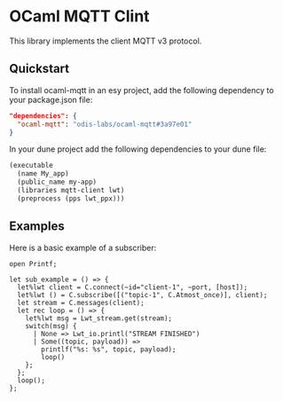 # OCaml MQTT Clint

This library implements the client MQTT v3 protocol.

## Quickstart

To install ocaml-mqtt in an esy project, add the following dependency to your package.json file:

```json
"dependencies": {
  "ocaml-mqtt": "odis-labs/ocaml-mqtt#3a97e01"
}
```

In your dune project add the following dependencies to your dune file:


```lisp
(executable
  (name My_app)
  (public_name my-app)
  (libraries mqtt-client lwt)
  (preprocess (pps lwt_ppx)))
```

## Examples

Here is a basic example of a subscriber:

```reason
open Printf;

let sub_example = () => {
  let%lwt client = C.connect(~id="client-1", ~port, [host]);
  let%lwt () = C.subscribe([("topic-1", C.Atmost_once)], client);
  let stream = C.messages(client);
  let rec loop = () => {
    let%lwt msg = Lwt_stream.get(stream);
    switch(msg) {
      | None => Lwt_io.printl("STREAM FINISHED")
      | Some((topic, payload)) =>
        printlf("%s: %s", topic, payload);
        loop()
    };
  };
  loop();
};
```